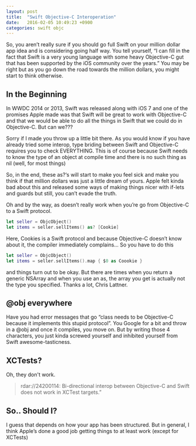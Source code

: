 ```yaml
---
layout: post
title:  "Swift Objective-C Interoperation"
date:   2016-02-05 10:49:23 +0900
categories: swift objc
---
```


So, you aren’t really sure if you should go full Swift on your million dollar app idea and is considering going half way. You tell yourself, “I can fill in the fact that Swift is a very young language with some heavy Objective-C gut that has been supported by the iOS community over the years.” You may be right but as you go down the road towards the million dollars, you might start to think otherwise.

## In the Beginning

In WWDC 2014 or 2013, Swift was released along with iOS 7 and one of the promises Apple made was that Swift will be great to work with Objective-C and that we would be able to do all the things in Swift that we could do in Objective-C. But can we???


Sorry if I made you throw up a little bit there. As you would know if you have already tried some interop, type briding between Swift and Objective-C requires you to check EVERYTHING. This is of course because Swift needs to know the type of an object at compile time and there is no such thing as nil (well, for most things)

So, in the end, these as?‘s will start to make you feel sick and make you think if that million dollars was just a little dream of yours. Apple felt kinda bad about this and released some ways of making things nicer with if-lets and guards but still, you can’t evade the truth.

Oh and by the way, as doesn’t really work when you’re go from Objective-C to a Swift protocol.

```swift
let seller = ObjcObject()
let items = seller.sellItems() as? [Cookie]
```

Here, Cookies is a Swift protocol and because Objective-C doesn’t know about it, the compiler immediately complains… So you have to do this

```swift
let seller = ObjcObject()
let items = seller.sellItems().map { $0 as Coookie }
```

and things turn out to be okay. But there are times when you return a generic NSArray and when you use an as, the array you get is actually not the type you specified. Thanks a lot, Chris Lattner.

## @obj everywhere

Have you had error messages that go “class needs to be Objective-C because it implements this stupid protocol”. You Google for a bit and throw in a @obj and once it compiles, you move on. But by writing those 4 characters, you just kinda screwed yourself and inhibited yourself from Swift awesome-tasticness.

## XCTests?

Oh, they don't work.

> rdar://24200114: Bi-directional interop between Objective-C and Swift does not work in XCTest targets.”

## So.. Should I?
I guess that depends on how your app has been structured. But in general, I think Apple’s done a good job getting things to at least work (except for XCTests)
